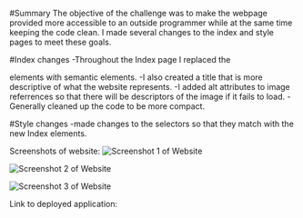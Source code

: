 #Summary
    The objective of the challenge was to make the webpage provided more accessible to an outside programmer while at the same time keeping the code clean. I made several changes to the index and style pages to meet these goals. 

#Index changes
    -Throughout the Index page I replaced the <div> elements with semantic elements. 
    -I also created a title that is more descriptive of what the website represents. 
    -I added alt attributes to image referrences so that there will be descriptors of the image if it fails to load.
    -Generally cleaned up the code to be more compact. 

#Style changes
    -made changes to the selectors so that they match with the new Index elements.

Screenshots of website:
![Screenshot 1 of Website](02-html-git-github-module\02-html-git-github-module\Develop\assets\images\Screenshot_1.png)

![Screenshot 2 of Website](02-html-git-github-module\02-html-git-github-module\Develop\assets\images\Screenshot_2.png)

![Screenshot 3 of Website](02-html-git-github-module\02-html-git-github-module\Develop\assets\images\Screenshot_3.png)


Link to deployed application:






